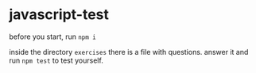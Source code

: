 # javascript-test

before you start, run ```npm i```

inside the directory ```exercises``` there is a file with questions.
answer it and run ```npm test``` to test yourself.
